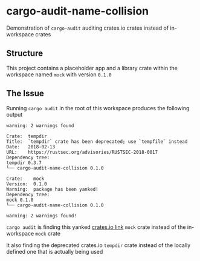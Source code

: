 # cargo-audit-name-collision
Demonstration of `cargo-audit` auditing crates.io crates instead of in-workspace crates

## Structure
This project contains a placeholder app and a library crate within the workspace named `mock` with version `0.1.0`

## The Issue
Running `cargo audit` in the root of this workspace produces the following output
```
warning: 2 warnings found

Crate:  tempdir
Title:  `tempdir` crate has been deprecated; use `tempfile` instead
Date:   2018-02-13
URL:    https://rustsec.org/advisories/RUSTSEC-2018-0017
Dependency tree:
tempdir 0.3.7
└── cargo-audit-name-collision 0.1.0

Crate:    mock
Version:  0.1.0
Warning:  package has been yanked!
Dependency tree:
mock 0.1.0
└── cargo-audit-name-collision 0.1.0

warning: 2 warnings found!
```

`cargo audit` is finding this yanked [crates.io link](https://crates.io/crates/mock) `mock` crate instead of the in-workspace `mock` crate

It also finding the deprecated crates.io `tempdir` crate instead of the locally defined one that is actually being used